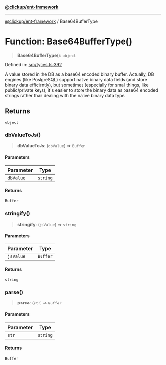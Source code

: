 [**@clickup/ent-framework**](../README.md)

***

[@clickup/ent-framework](../globals.md) / Base64BufferType

# Function: Base64BufferType()

> **Base64BufferType**(): `object`

Defined in: [src/types.ts:392](https://github.com/clickup/ent-framework/blob/master/src/types.ts#L392)

A value stored in the DB as a base64 encoded binary buffer. Actually, DB
engines (like PostgreSQL) support native binary data fields (and store binary
data efficiently), but sometimes (especially for small things, like
public/private keys), it's easier to store the binary data as base64 encoded
strings rather than dealing with the native binary data type.

## Returns

`object`

### dbValueToJs()

> **dbValueToJs**: (`dbValue`) => `Buffer`

#### Parameters

| Parameter | Type |
| ------ | ------ |
| `dbValue` | `string` |

#### Returns

`Buffer`

### stringify()

> **stringify**: (`jsValue`) => `string`

#### Parameters

| Parameter | Type |
| ------ | ------ |
| `jsValue` | `Buffer` |

#### Returns

`string`

### parse()

> **parse**: (`str`) => `Buffer`

#### Parameters

| Parameter | Type |
| ------ | ------ |
| `str` | `string` |

#### Returns

`Buffer`
